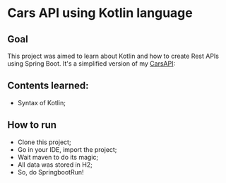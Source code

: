 # Cars API using Kotlin language

## Goal

This project was aimed to learn about Kotlin and how to create Rest APIs using Spring Boot. It's a simplified version of my [CarsAPI](https://github.com/bgvit/CarrosRest):

## Contents learned:
- Syntax of Kotlin;

## How to run

- Clone this project;
- Go in your IDE, import the project;
- Wait maven to do its magic;
- All data was stored in H2;
- So, do SpringbootRun!
